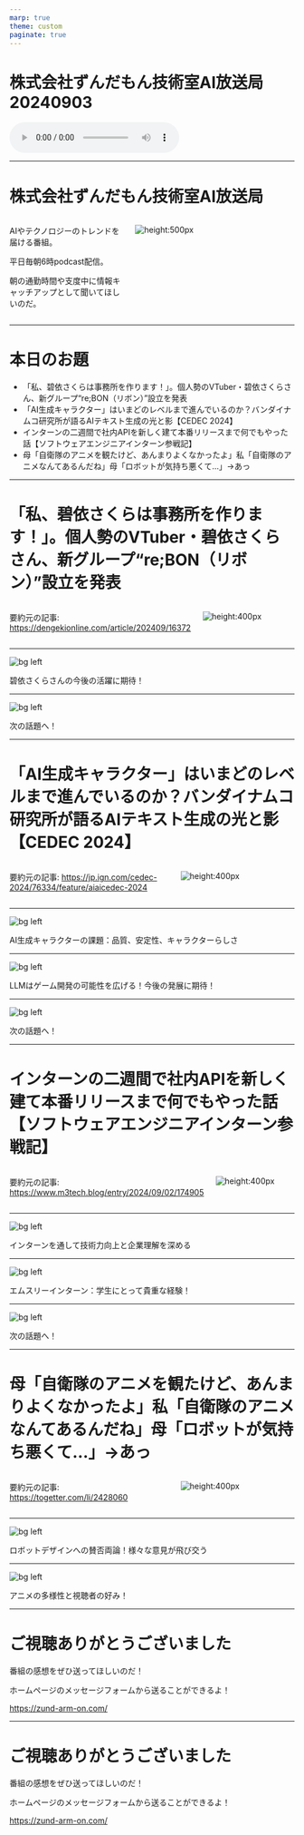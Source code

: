 ```yaml
---
marp: true
theme: custom
paginate: true
---
```


<!-- _class: title -->

# 株式会社ずんだもん技術室AI放送局 20240903

<audio controls src="/audio/株式会社ずんだもん技術室AI放送局_podcast_20240903.mp3" autoplay></audio>



---

#  株式会社ずんだもん技術室AI放送局

<div class="columns">
<div style="flex: 5;">

AIやテクノロジーのトレンドを届ける番組。

平日毎朝6時podcast配信。

朝の通勤時間や支度中に情報キャッチアップとして聞いてほしいのだ。

</div>
<div style="flex: 7;">

![height:500px](/images/zundarmon_titlebar2.jpg)

</div>
</div>

---

# 本日のお題

- 「私、碧依さくらは事務所を作ります！」。個人勢のVTuber・碧依さくらさん、新グループ“re;BON（リボン）”設立を発表
- 「AI生成キャラクター」はいまどのレベルまで進んでいるのか？バンダイナムコ研究所が語るAIテキスト生成の光と影【CEDEC 2024】
- インターンの二週間で社内APIを新しく建て本番リリースまで何でもやった話【ソフトウェアエンジニアインターン参戦記】
- 母「自衛隊のアニメを観たけど、あんまりよくなかったよ」私「自衛隊のアニメなんてあるんだね」母「ロボットが気持ち悪くて…」→あっ

---

# 「私、碧依さくらは事務所を作ります！」。個人勢のVTuber・碧依さくらさん、新グループ“re;BON（リボン）”設立を発表

<div class="columns">
<div style="flex: 7;">

要約元の記事: https://dengekionline.com/article/202409/16372

</div>
<div style="flex: 5;">

![height:400px](/slides/20240903/images/3.jpg)

</div>
</div>

---

![bg left](/slides/20240903/images/4.jpg)

碧依さくらさんの今後の活躍に期待！

---

![bg left](/slides/20240903/images/5.jpg)

次の話題へ！

---

# 「AI生成キャラクター」はいまどのレベルまで進んでいるのか？バンダイナムコ研究所が語るAIテキスト生成の光と影【CEDEC 2024】

<div class="columns">
<div style="flex: 7;">

要約元の記事: https://jp.ign.com/cedec-2024/76334/feature/aiaicedec-2024

</div>
<div style="flex: 5;">

![height:400px](/slides/20240903/images/6.jpg)

</div>
</div>

---

![bg left](/slides/20240903/images/7.jpg)

AI生成キャラクターの課題：品質、安定性、キャラクターらしさ

---

![bg left](/slides/20240903/images/8.jpg)

LLMはゲーム開発の可能性を広げる！今後の発展に期待！

---

![bg left](/slides/20240903/images/9.jpg)

次の話題へ！

---

# インターンの二週間で社内APIを新しく建て本番リリースまで何でもやった話【ソフトウェアエンジニアインターン参戦記】

<div class="columns">
<div style="flex: 7;">

要約元の記事: https://www.m3tech.blog/entry/2024/09/02/174905

</div>
<div style="flex: 5;">

![height:400px](/slides/20240903/images/10.jpg)

</div>
</div>

---

![bg left](/slides/20240903/images/11.jpg)

インターンを通して技術力向上と企業理解を深める

---

![bg left](/slides/20240903/images/12.jpg)

エムスリーインターン：学生にとって貴重な経験！

---

![bg left](/slides/20240903/images/13.jpg)

次の話題へ！

---

# 母「自衛隊のアニメを観たけど、あんまりよくなかったよ」私「自衛隊のアニメなんてあるんだね」母「ロボットが気持ち悪くて…」→あっ

<div class="columns">
<div style="flex: 7;">

要約元の記事: https://togetter.com/li/2428060

</div>
<div style="flex: 5;">

![height:400px](/slides/20240903/images/14.jpg)

</div>
</div>

---

![bg left](/slides/20240903/images/15.jpg)

ロボットデザインへの賛否両論！様々な意見が飛び交う

---

![bg left](/slides/20240903/images/16.jpg)

アニメの多様性と視聴者の好み！

---

<!-- _class: end -->

# ご視聴ありがとうございました

番組の感想をぜひ送ってほしいのだ！

ホームページのメッセージフォームから送ることができるよ！

https://zund-arm-on.com/

---

<!-- _class: end -->

# ご視聴ありがとうございました

番組の感想をぜひ送ってほしいのだ！

ホームページのメッセージフォームから送ることができるよ！

https://zund-arm-on.com/

